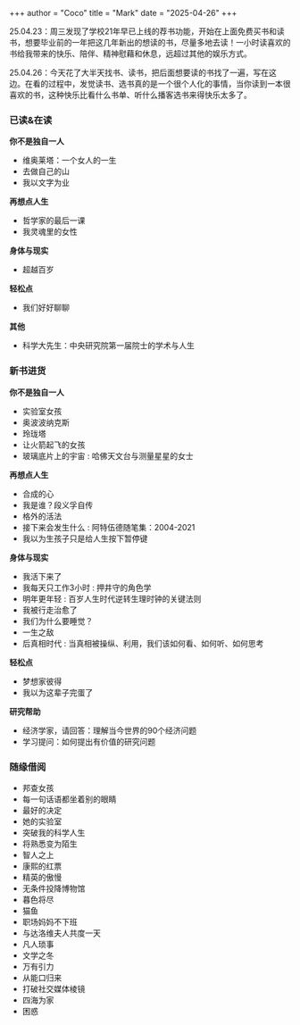 +++
author = "Coco"
title = "Mark"
date = "2025-04-26"
+++

25.04.23：周三发现了学校21年早已上线的荐书功能，开始在上面免费买书和读书，想要毕业前的一年把这几年新出的想读的书，尽量多地去读！一小时读喜欢的书给我带来的快乐、陪伴、精神慰藉和休息，远超过其他的娱乐方式。

25.04.26：今天花了大半天找书、读书，把后面想要读的书找了一遍，写在这边。在看的过程中，发觉读书、选书真的是一个很个人化的事情，当你读到一本很喜欢的书，这种快乐比看什么书单、听什么播客选书来得快乐太多了。

### 已读&在读

**你不是独自一人**
* 维奥莱塔：一个女人的一生
* 去做自己的山
* 我以文字为业

**再想点人生**
* 哲学家的最后一课
* 我灵魂里的女性

**身体与现实**
* 超越百岁

**轻松点**
* 我们好好聊聊

**其他**
* 科学大先生：中央研究院第一届院士的学术与人生

### 新书进货

**你不是独自一人**
* 实验室女孩
* 奥波波纳克斯
* 玲珑塔
* 让火箭起飞的女孩
* 玻璃底片上的宇宙 : 哈佛天文台与测量星星的女士

**再想点人生**
* 合成的心
* 我是谁？段义孚自传
* 格外的活法
* 接下来会发生什么 : 阿特伍德随笔集：2004-2021
* 我以为生孩子只是给人生按下暂停键

**身体与现实**
* 我活下来了
* 我每天只工作3小时 : 押井守的角色学
* 明年更年轻 : 百岁人生时代逆转生理时钟的关键法则
* 我被行走治愈了
* 我们为什么要睡觉？
* 一生之敌
* 后真相时代 : 当真相被操纵、利用，我们该如何看、如何听、如何思考

**轻松点**
* 梦想家彼得
* 我以为这辈子完蛋了

**研究帮助**
* 经济学家，请回答：理解当今世界的90个经济问题
* 学习提问：如何提出有价值的研究问题

### 随缘借阅

* 邦查女孩
* 每一句话语都坐着别的眼睛
* 最好的决定
* 她的实验室
* 突破我的科学人生
* 将熟悉变为陌生
* 智人之上
* 康熙的红票
* 精英的傲慢
* 无条件投降博物馆
* 暮色将尽
* 猫鱼
* 职场妈妈不下班
* 与达洛维夫人共度一天
* 凡人琐事
* 文学之冬
* 万有引力
* 从能口归来
* 打破社交媒体棱镜
* 四海为家
* 困惑

